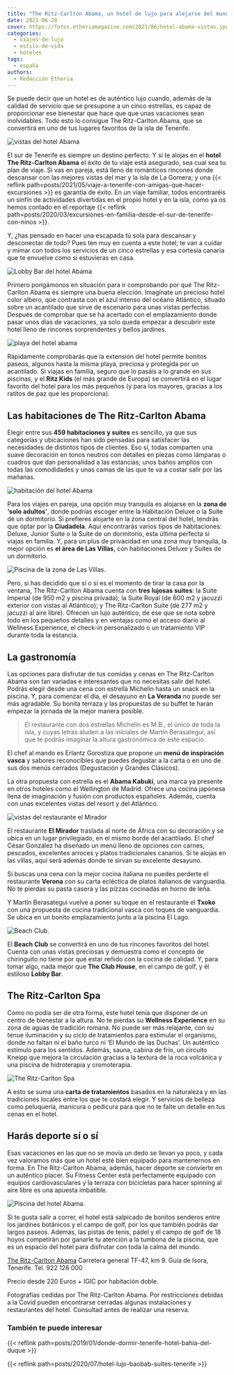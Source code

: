 ```yaml
---
title: "The Ritz-Carlton Abama, un hotel de lujo para alejarse del mundo en Tenerife"
date: 2021-06-28
cover: https://fotos.etheriamagazine.com/2021/06/hotel-abama-vistas.jpg
categories: 
  - viajes-de-lujo
  - estilo-de-vida
  - hoteles
tags: 
  - españa
authors: 
  - Redacción Etheria
---
```


Se puede decir que un hotel es de auténtico lujo cuando, además de la calidad de 
servicio que se presupone a un cinco estrellas, es capaz de proporcionar ese bienestar 
que hace que que unas vacaciones sean inolvidables. Todo esto lo consigue The 
Ritz-Carlton Abama, que se convertirá en uno de tus lugares favoritos de la isla de 
Tenerife. 

![vistas del hotel Abama](https://fotos.etheriamagazine.com/2021/06/hotel-abama-vistas.jpg "The Ritz-Carlton Abama.")

El sur de Tenerife es siempre un destino perfecto. Y si te alojas en el **hotel The 
Ritz-Carlton Abama** el éxito de tu viaje está asegurado, sea cual sea tu plan de viaje. 
Si vas en pareja, está lleno de románticos rincones donde descansar con las mejores 
vistas del mar y la isla de La Gomera; y una {{< reflink 
path=posts/2021/05/viaje-a-tenerife-con-amigas-que-hacer-excursiones >}} es garantía de 
éxito. En un viaje familiar, todos encontraréis un sinfín de actividades divertidas en 
el propio hotel y en la isla, como ya os hemos contado en el reportaje {{< reflink 
path=posts/2020/03/excursiones-en-familia-desde-el-sur-de-tenerife-con-ninos >}}. 

Y, ¿has pensado en hacer una escapada tú sola para descansar y desconectar de todo? Pues 
ten muy en cuenta a este hotel; te van a cuidar y mimar con todos los servicios de un 
cinco estrellas y esa cortesía canaria que te envuelve como si estuvieras en casa. 

![Lobby Bar del hotel Abama](https://fotos.etheriamagazine.com/2021/06/Lobby-Bar-Abama.jpg "Lobby Bar. © Matthew Shaw")

Primero pongámonos en situación para ir comprobando por qué The Ritz-Carlton Abama es 
siempre una buena elección. Imagínate un precioso hotel color albero, que contrasta con 
el azul intenso del océano Atlántico, situado sobre un acantilado que sirve de escenario 
para unas vistas perfectas. Después de comprobar que se ha acertado con el emplazamiento 
donde pasar unos días de vacaciones, ya solo queda empezar a descubrir este hotel lleno 
de rincones sorprendentes y bellos jardines. 

![playa del hotel abama](https://fotos.etheriamagazine.com/2021/06/hotel-abama-playa.jpg "Playa del hotel The Ritz-Carlton Abama. © Matthew Shaw")

Rápidamente comprobarás que la extensión del hotel permite bonitos paseos, algunos hasta 
la misma playa, preciosa y protegida por un acantilado. Si viajas en familia, seguro que 
lo pasáis a lo grande en sus piscinas, y el **Ritz Kids** (el más grande de Europa) se 
convertirá en el lugar favorito del hotel para los más pequeños (y para los mayores, 
gracias a los ratitos de paz que les proporciona). 

## Las habitaciones de The Ritz-Carlton Abama

Elegir entre sus **459 habitaciones y suites** es sencillo, ya que sus categorías y 
ubicaciones han sido pensadas para satisfacer las necesidades de distintos tipos de 
clientes. Eso sí, todas comparten una suave decoración en tonos neutros con detalles en 
piezas como lámparas o cuadros que dan personalidad a las estancias; unos baños amplios 
con todas las comodidades y unas camas de las que te va a costar salir por las mañanas. 

![habitación del hotel Abama](https://fotos.etheriamagazine.com/2021/06/hotel-abama-suite.jpg "Suite de un dormitorio.")

Para los viajes en pareja, una opción muy tranquila es alojarse en la **zona de ‘solo 
adultos’**, donde podrías escoger entre la Habitación Deluxe o la Suite de un 
dormitorio. Si prefieres alojarte en la zona central del hotel, tendrás que optar por la 
**Ciudadela**. Aquí encontrarás varios tipos de habitaciones: Deluxe, Junior Suite o la 
Suite de un dormitorio, esta última perfecta si viajas en familia. Y, para un plus de 
privacidad en una zona muy tranquila, la mejor opción es **el área de Las Villas**, con 
habitaciones Deluxe y Suites de un dormitorio. 

![Piscina de la zona de Las Villas.](https://fotos.etheriamagazine.com/2021/06/hotel-abama-piscina-villas.jpg "Piscina de la zona de Las Villas.")

Pero, si has decidido que sí o sí es el momento de tirar la casa por la ventana, The 
Ritz-Carlton Abama cuenta con **tres lujosas suites**: la Suite Imperial (de 950 m2 y 
piscina privada); la Suite Royal (de 600 m2 y jacuzzi exterior con vistas al Atlántico); 
y The Ritz-Carlton Suite (de 277 m2 y jacuzzi al aire libre). Ofrecen un lujo auténtico, 
de ese que se nota sobre todo en los pequeños detalles y en ventajas como el acceso 
diario al Wellness Experience, el check-in personalizado o un tratamiento VIP durante 
toda la estancia. 

## La gastronomía

Las opciones para disfrutar de tus comidas y cenas en The Ritz-Carlton Abama son tan 
variadas e interesantes que no necesitas salir del hotel. Podrás elegir desde una cena 
con estrella Michelin hasta un snack en la piscina. Y, para comenzar el día, el desayuno 
en **La Veranda** no puede ser más agradable. Su bonita terraza y las propuestas de su 
buffet te harán empezar la jornada de la mejor manera posible. 

> El restaurante con dos estrellas Michelin es M.B., el único de toda la isla, y cuyas 
> letras aluden a las iniciales de Martín Berasategui, así que te podrás imaginar la 
> altura gastronómica de este espacio. 

El chef al mando es Erlantz Gorostiza que propone un **menú de inspiración vasca** y 
sabores reconocibles que puedes degustar a la carta o en uno de sus dos menús cerrados 
(Degustación y Grandes Clásicos). 

La otra propuesta con estrella es el **Abama Kabuki**, una marca ya presente en otros 
hoteles como el Wellington de Madrid. Ofrece una cocina japonesa llena de imaginación y 
fusión con productos españoles. Además, cuenta con unas excelentes vistas del resort y 
del Atlántico. 

![vistas del restaurante el Mirador](https://fotos.etheriamagazine.com/2021/06/Abama-El-Mirador.jpg "Restaurante El Mirador. © Roger Mendez")

El restaurante **El Mirador** traslada al norte de África con su decoración y se ubica 
en un lugar privilegiado, en el mismo borde del acantilado. El chef César González ha 
diseñado un menú lleno de opciones con carnes, pescados, excelentes arroces y platos 
tradicionales canarios. Si te alojas en las villas, aquí será además donde te sirvan su 
excelente desayuno. 

Si buscas una cena con la mejor cocina italiana no puedes perderte el restaurante 
**Verona** con su carta ecléctica de platos italianos de vanguardia. No te pierdas su 
pasta casera y las pizzas cocinadas en horno de leña. 

Y Martín Berasategui vuelve a poner su toque en el restaurante el **Txoko** con una 
propuesta de cocina tradicional vasca con toques de vanguardia. Se ubica en un bonito 
emplazamiento junto a la piscina El Lago. 

![Beach Club.](https://fotos.etheriamagazine.com/2021/06/Abama-Beach-Club.jpg "Beach Club.")

El **Beach Club** se convertirá en uno de tus rincones favoritos del hotel. Cuenta con 
unas vistas preciosas y demuestra como el concepto de chiringuito no tiene por qué estar 
reñido con la cocina de calidad. Y, para tomar algo, nada mejor que **The Club House**, 
en el campo de golf, y él estiloso **Lobby Bar**. 

## The Ritz-Carlton Spa

Como no podía ser de otra forma, este hotel tenía que disponer de un centro de bienestar 
a la altura. No te pierdas su **Wellness Experience** en su zona de aguas de tradición 
romana. No puede ser más relajante, con su tenue iluminación y su ciclo de tratamientos 
para estimular el organismo, donde no faltan ni el baño turco ni ‘El Mundo de las 
Duchas’. Un auténtico estímulo para los sentidos. Además, sauna, cabina de frío, un 
circuito Kneipp que mejora la circulación gracias a la textura de la roca volcánica y 
una piscina de hidroterapia y cromoterapia. 

![The Ritz-Carlton Spa](https://fotos.etheriamagazine.com/2021/06/hotel-abama-spa.jpg "The Ritz-Carlton Spa.")

A esto se suma una **carta de tratamientos** basados en la naturaleza y en las 
tradiciones locales entre los que te costará elegir. Y servicios de belleza como 
peluquería, manicura o pedicura para que no te falte un detalle en tus cenas en el 
hotel. 

## Harás deporte sí o sí

Esas vacaciones en las que no se movía un dedo se llevan ya poco, y cada vez valoramos 
más que un hotel esté bien equipado para mantenernos en forma. En The Ritz-Carlton 
Abama, además, hacer deporte se convierte en un auténtico placer. Su Fitness Center está 
perfectamente equipado con equipos cardiovasculares y la terraza con bicicletas para 
hacer spinning al aire libre es una apuesta imbatible. 

![Piscina del hotel Abama.](https://fotos.etheriamagazine.com/2021/06/hotel-abama-piscina.jpg "Piscina del hotel Abama.")

Si te gusta salir a correr, el hotel está salpicado de bonitos senderos entre los 
jardines botánicos y el campo de golf, por los que también podrás dar largos paseos. 
Además, las pistas de tenis, pádel y el campo de golf de 18 hoyos competirán por ganarle 
tu atención a la tumbona de la piscina, que es un espacio del hotel para disfrutar con 
toda la calma del mundo. 

[The Ritz-Carlton Abama](https://www.ritzcarlton.com/es/hotels/spain/abama) Carretera 
general TF-47, km 9. Guía de Isora, Tenerife. Tel. 922 126 000 

Precio desde 220 Euros + IGIC por habitación doble. 

Fotografías cedidas por The Ritz-Carlton Abama. Por restricciones debidas a la Covid 
pueden encontrarse cerradas algunas instalaciones y restaurantes del hotel. Consultad 
antes de realizar una reserva. 

### También te puede interesar

{{< reflink path=posts/2019/01/donde-dormir-tenerife-hotel-bahia-del-duque >}} 

{{< reflink path=posts/2020/07/hotel-lujo-baobab-suites-tenerife >}}
